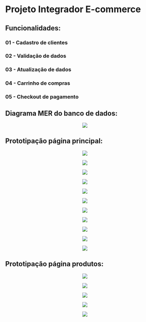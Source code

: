 # Projeto Integrador E-commerce

## Funcionalidades:

### 01 - Cadastro de clientes
### 02 - Validação de dados
### 03 - Atualização de dados
### 04 - Carrinho de compras
### 05 - Checkout de pagamento

## Diagrama MER do banco de dados:

<p align='center'> <img src='https://raw.githubusercontent.com/juansouzamd/e-commerce/main/src/main/webapp/assets/img/readme/MER%20Banco%20de%20dados.png'/></p>

## Prototipação página principal:

<p align='center'> <img src='https://raw.githubusercontent.com/juansouzamd/e-commerce/main/src/main/webapp/assets/img/readme/pagina-principal01.png'/></p>

<p align='center'> <img src='https://raw.githubusercontent.com/juansouzamd/e-commerce/main/src/main/webapp/assets/img/readme/pagina-principal02.png'/></p>

<p align='center'> <img src='https://raw.githubusercontent.com/juansouzamd/e-commerce/main/src/main/webapp/assets/img/readme/pagina-principal03.png'/></p>

<p align='center'> <img src='https://raw.githubusercontent.com/juansouzamd/e-commerce/main/src/main/webapp/assets/img/readme/pagina-principal04.png'/></p>

<p align='center'> <img src='https://raw.githubusercontent.com/juansouzamd/e-commerce/main/src/main/webapp/assets/img/readme/pagina-principal05.png'/></p>

<p align='center'> <img src='https://raw.githubusercontent.com/juansouzamd/e-commerce/main/src/main/webapp/assets/img/readme/pagina-principal06.png'/></p>

<p align='center'> <img src='https://raw.githubusercontent.com/juansouzamd/e-commerce/main/src/main/webapp/assets/img/readme/pagina-principal07.png'/></p>

<p align='center'> <img src='https://raw.githubusercontent.com/juansouzamd/e-commerce/main/assets/img/readme/pagina-principal08.png'/></p>

<p align='center'> <img src='https://raw.githubusercontent.com/juansouzamd/e-commerce/main/src/main/webapp/assets/img/readme/pagina-principal08.png'/></p>

<p align='center'> <img src='https://raw.githubusercontent.com/juansouzamd/e-commerce/main/src/main/webapp/assets/img/readme/pagina-principal09.png'/></p>

<p align='center'> <img src='https://raw.githubusercontent.com/juansouzamd/e-commerce/main/src/main/webapp/assets/img/readme/pagina-principal10.png'/></p>

## Prototipação página produtos:

<p align='center'> <img src='https://raw.githubusercontent.com/juansouzamd/e-commerce/main/src/main/webapp/assets/img/readme/pagina-produto01.png'/></p>

<p align='center'> <img src='https://raw.githubusercontent.com/juansouzamd/e-commerce/main/src/main/webapp/assets/img/readme/pagina-produto02.png'/></p>

<p align='center'> <img src='https://raw.githubusercontent.com/juansouzamd/e-commerce/main/src/main/webapp/assets/img/readme/pagina-produto03.png'/></p>

<p align='center'> <img src='https://raw.githubusercontent.com/juansouzamd/e-commerce/main/src/main/webapp/assets/img/readme/pagina-produto04.png'/></p>

<p align='center'> <img src='https://raw.githubusercontent.com/juansouzamd/e-commerce/main/src/main/webapp/assets/img/readme/pagina-produto05.png'/></p>